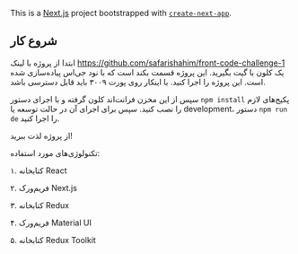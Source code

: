 This is a [Next.js](https://nextjs.org/) project bootstrapped with [`create-next-app`](https://github.com/vercel/next.js/tree/canary/packages/create-next-app).

## شروع کار

ابتدا از پروژه با لینک https://github.com/safarishahim/front-code-challenge-1 یک کلون با گیت بگیرید. این پروژه قسمت بکند است که با نود جی‌اس پیاده‌سازی شده است. این پروژه را اجرا کنید. با اینکار روی پورت ۳۰۰۹ باید قابل دسترسی باشد.

سپس از این مخزن فرانت‌اند کلون گرفته و با اجرای دستور `npm install` پکیج‌های لازم را نصب کنید. سپس برای اجرای آن در حالت توسعه یا development، دستور `npm run de` را اجرا کنید.

از پروژه لذت ببرید!

تکنولوژی‌های مورد استفاده:

۱. کتابخانه React

۲. فریم‌ورک Next.js

۳. کتابخانه Redux

۴. فریم‌ورک Material UI

۵. کتابخانه Redux Toolkit

